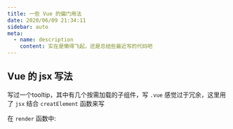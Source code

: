 ```yaml
---
title: 一些 Vue 的偏门用法
date: 2020/06/09 21:34:11
sidebar: auto
meta:
  - name: description
    content: 实在是懒得飞起，还是总结些最近写的代码吧
---
```


## Vue 的 jsx 写法

写过一个tooltip，其中有几个按需加载的子组件，写 `.vue` 感觉过于冗余，这里用了 `jsx` 结合 `creatElement` 函数来写

在 `render` 函数中:

```

```
